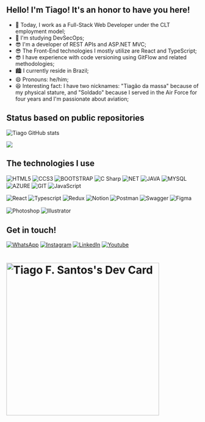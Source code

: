 ## Hello! I'm Tiago! It's an honor to have you here!
   
- 🔭 Today, I work as a Full-Stack Web Developer under the CLT employment model;
- 🌱 I'm studying DevSecOps;
- 😎 I'm a developer of REST APIs and ASP.NET MVC;
- 😎 The Front-End technologies I mostly utilize are React and TypeScript;
- 😎 I have experience with code versioning using GitFlow and related methodologies;
- 🏙  I currently reside in Brazil;
- 😄 Pronouns: he/him;
- 😆 Interesting fact: I have two nicknames: "Tiagão da massa" because of my physical stature, and "Soldado" because I served in the Air Force for four years and I'm passionate about aviation;

<h2> Status based on public repositories </h2>
  
![Tiago GitHub stats](https://github-readme-stats.vercel.app/api?username=Tiagofsant&show_icons=true&theme=tokyonight)
 
  <a display: inner-block href="https://github.com/Gurupreet" > 
  <img align="center" src="https://github-readme-stats.vercel.app/api/top-langs/?username=tiagofsant&theme=tokyonight&hide_langs_below=1" />
   </a>

<h2> The technologies I use </h2>
<div display: inner-block> 
<img align="center" alt="HTML5" src="https://img.shields.io/badge/HTML5-E34F26?style=for-the-badge&logo=html5&logoColor=white" />
<img align="center" alt="CCS3" src="https://img.shields.io/badge/CSS-239120?&style=for-the-badge&logo=css3&logoColor=white" />
<img align="center" alt="BOOTSTRAP" src="https://img.shields.io/badge/Bootstrap-563D7C?style=for-the-badge&logo=bootstrap&logoColor=white" />
<img align="center" alt="C Sharp" src="https://img.shields.io/badge/C%23-239120?style=for-the-badge&logo=c-sharp&logoColor=white" />
<img align="center" alt="NET" src="https://img.shields.io/badge/.NET-5C2D91?style=for-the-badge&logo=.net&logoColor=white" />
<img align="center" alt="JAVA" src="https://img.shields.io/badge/Java-ED8B00?style=for-the-badge&logo=java&logoColor=white" />
<img align="center" alt="MYSQL" src="https://img.shields.io/badge/MySQL-00000F?style=for-the-badge&logo=mysql&logoColor=white" />
<img align="center" alt="AZURE" src="https://img.shields.io/badge/Microsoft_Azure-0089D6?style=for-the-badge&logo=microsoft-azure&logoColor=white" />
<img align="center" alt="GIT" src="https://img.shields.io/badge/Git-E34F26?style=for-the-badge&logo=git&logoColor=white" />
<img align="center" alt="JavaScript" src="https://img.shields.io/badge/JavaScript-F7DF1E?style=for-the-badge&logo=JavaScript&logoColor=white" />
<p></p>
<img align="center" alt="React" src="https://img.shields.io/badge/React-20232A?style=for-the-badge&logo=react&logoColor=61DAFB" /> 
<img align="center" alt="Typescript" src="https://img.shields.io/badge/TypeScript-007ACC?style=for-the-badge&logo=typescript&logoColor=white" />
<img align="center" alt="Redux" src="https://img.shields.io/badge/Redux-764abc?style=for-the-badge&logo=redux&logoColor=white" />
<img align="center" alt="Notion" src="https://img.shields.io/badge/Notion-%23000000.svg?style=for-the-badge&logo=notion&logoColor=white" />
<img align="center" alt="Postman" src="https://img.shields.io/badge/Postman-FF6C37?style=for-the-badge&logo=postman&logoColor=white" />
<img align="center" alt="Swagger" src="https://img.shields.io/badge/-Swagger-%23Clojure?style=for-the-badge&logo=swagger&logoColor=white" />
<img align="center" alt="Figma" src="https://img.shields.io/badge/Figma-F24E1E?style=for-the-badge&logo=figma&logoColor=white" />
<p></p>
<img align="center" alt="Photoshop" src="https://img.shields.io/badge/Adobe%20Photoshop-31A8FF?logo=adobephotoshop&logoColor=fff&style=for-the-badge" />
<img align="center" alt="Illustrator" src="https://img.shields.io/badge/Adobe%20Illustrator-FF9A00?logo=adobeillustrator&logoColor=fff&style=for-the-badge" />
</div>


<h2> Get in touch! </h2>

[![WhatsApp](https://img.shields.io/badge/WhatsApp-25D366?style=for-the-badge&logo=whatsapp&logoColor=white)](https://api.whatsapp.com/send/?phone=5569999951496&text&type=phone_number&app_absent=0)
[![Instagram](https://img.shields.io/badge/Instagram-E4405F?style=for-the-badge&logo=instagram&logoColor=white)](https://www.instagram.com/tiago_fsant/)
[![LinkedIn](https://img.shields.io/badge/LinkedIn-0077B5?style=for-the-badge&logo=linkedin&logoColor=white)](https://www.linkedin.com/in/tiagofsant/)
[![Youtube](https://img.shields.io/badge/YouTube-FF0000?style=for-the-badge&logo=youtube&logoColor=white)](https://www.youtube.com/channel/UCoPFWQZwpknEO9LJ5IqFoDQ)



<div> <h1><a href="https://app.daily.dev/tiagofsant"><img src="https://api.daily.dev/devcards/28b07b5094df4fde8a39603e34284169.png?r=m34" width="400" alt="Tiago F. Santos's Dev Card"/></a></h1></div>


